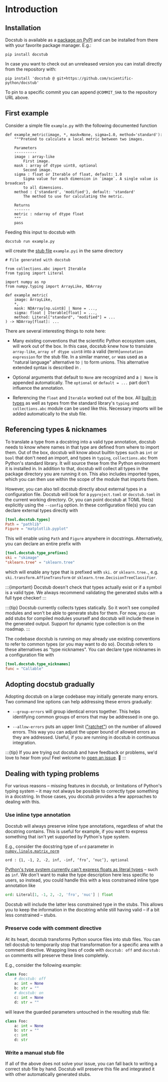 # Introduction

## Installation

Docstub is available as a [package on PyPI](https://pypi.org/project/docstub/) and can be installed from there with your favorite package manager. E.g.:

```shell
pip install docstub
```

In case you want to check out an unreleased version you can install directly from the repository with:

```shell
pip install 'docstub @ git+https://github.com/scientific-python/docstub'
```

To pin to a specific commit you can append `@COMMIT_SHA` to the repository URL above.


## First example

Consider a simple file `example.py` with the following documented function

<!--- The following block is checked by the test suite --->
<!--- begin example.py --->

```{code-block} python
def example_metric(image, *, mask=None, sigma=1.0, method='standard'):
    """Pretend to calculate a local metric between two images.

    Parameters
    ----------
    image : array-like
        First image.
    mask : array of dtype uint8, optional
        Second image.
    sigma : float or Iterable of float, default: 1.0
        Sigma value for each dimension in `image`. A single value is broadcast
        to all dimensions.
    method : {'standard', 'modified'}, default: 'standard'
        The method to use for calculating the metric.

    Returns
    -------
    metric : ndarray of dtype float
    """
    pass
```

<!--- end example.py --->

Feeding this input to docstub with

```shell
docstub run example.py
```

will create the [stub file](https://typing.python.org/en/latest/spec/distributing.html#stub-files) `example.pyi` in the same directory

<!--- The following block is checked by the test suite --->
<!--- begin example.pyi --->

```{code-block} python
# File generated with docstub

from collections.abc import Iterable
from typing import Literal

import numpy as np
from numpy.typing import ArrayLike, NDArray

def example_metric(
    image: ArrayLike,
    *,
    mask: NDArray[np.uint8] | None = ...,
    sigma: float | Iterable[float] = ...,
    method: Literal["standard", "modified"] = ...
) -> NDArray[float]: ...
```

<!--- end example.pyi --->

There are several interesting things to note here:

- Many existing conventions that the scientific Python ecosystem uses, will work out of the box.
  In this case, docstub knew how to translate `array-like`, `array of dtype uint8` into a valid {term}`annotation expression` for the stub file.
  In a similar manner, `or` was used as a "natural language" alternative to `|` to form unions.
  This alternative extended syntax is described in [](typing_syntax.md).

- Optional arguments that default to `None` are recognized and a `| None` is appended automatically.
  The `optional` or `default = ...` part don't influence the annotation.

- Referencing the `float` and `Iterable` worked out of the box.
  All [built-in types](https://docs.python.org/3/library/stdtypes.html#built-in-types) as well as types from the standard library's `typing` and `collections.abc` module can be used like this.
  Necessary imports will be added automatically to the stub file.


## Referencing types & nicknames

To translate a type from a docstring into a valid type annotation, docstub needs to know where names in that type are defined from where to import them.
Out of the box, docstub will know about builtin types such as `int` or `bool` that don't need an import, and types in `typing`, `collections.abc` from Python's standard library.
It will source these from the Python environment it is installed in.
In addition to that, docstub will collect all types in the package directory you are running it on.
This also includes imported types, which you can then use within the scope of the module that imports them.

However, you can also tell docstub directly about external types in a configuration file.
Docstub will look for a `pyproject.toml` or `docstub.toml` in the current working directory.
Or, you can point docstub at TOML file(s) explicitly using the `--config` option.
In these configuration file(s) you can declare external types directly with

```toml
[tool.docstub.types]
Path = "pathlib"
Figure = "matplotlib.pyplot"
```

This will enable using `Path` and `Figure` anywhere in docstrings.
Alternatively, you can declare an entire prefix with

```toml
[tool.docstub.type_prefixes]
ski = "skimage"
"sklearn.tree" = "sklearn.tree"
```

which will enable any type that is prefixed with `ski.` or `sklearn.tree.`, e.g. `ski.transform.AffineTransform` or `sklearn.tree.DecisionTreeClassifier`.

:::{important}
Docstub doesn't check that types actually exist or if a symbol is a valid type.
We always recommend validating the generated stubs with a full type checker!
:::

:::{tip}
Docstub currently collects types statically.
So it won't see compiled modules and won't be able to generate stubs for them.
For now, you can add stubs for compiled modules yourself and docstub will include these in the generated output.
Support for dynamic type collection is on the roadmap.
:::

The codebase docstub is running on may already use existing conventions to refer to common types (or you may want to do so).
Docstub refers to these alternatives as "type nicknames".
You can declare type nicknames in a configuration file with
```toml
[tool.docstub.type_nicknames]
func = "Callable"
```


## Adopting docstub gradually

Adopting docstub on a large codebase may initially generate many errors.
Two command line options can help addressing these errors gradually:

* `--group-errors` will group identical errors together.
  This helps identifying common groups of errors that may be addressed in one go.

* `--allow-errors` puts an upper limit (["ratchet"](https://qntm.org/ratchet)) on the number of allowed errors.
  This way you can adjust the upper bound of allowed errors as they are addressed.
  Useful, if you are running in docstub in continuous integration.

:::{tip}
If you are trying out docstub and have feedback or problems, we'd love to hear from you!
Feel welcome to [open an issue](https://github.com/scientific-python/docstub/issues/new/choose). 🚀
:::


## Dealing with typing problems

For various reasons – missing features in docstub, or limitations of Python's typing system – it may not always be possible to correctly type something in a docstring.
In those cases, you docstub provides a few approaches to dealing with this.


### Use inline type annotation

Docstub will always preserve inline type annotations, regardless of what the docstring contains.
This is useful for example, if you want to express something that isn't yet supported by Python's type system.

E.g., consider the docstring type of `ord` parameter in [`numpy.linalg.matrix_norm`](https://numpy.org/doc/stable/reference/generated/numpy.linalg.matrix_norm.html)
```rst
ord : {1, -1, 2, -2, inf, -inf, ‘fro’, ‘nuc’}, optional
```
[Python's type system currently can't express floats as literal types](https://typing.python.org/en/latest/spec/literal.html#:~:text=Floats%3A%20e.g.%20Literal%5B3.14%5D) – such as `inf`.
We don't want to make the type description here less specific to users, so instead, you could handle this with a less constrained inline type annotation like
```python
ord: Literal[1, -1, 2, -2, 'fro', 'nuc'] | float
```
Docstub will include the latter less constrained type in the stubs.
This allows you to keep the information in the docstring while still having valid – if a bit less constrained – stubs.


### Preserve code with comment directive

At its heart, docstub transforms Python source files into stub files.
You can tell docstub to temporarily stop that transformation for a specific area with a comment directive.
Wrapping lines of code with `docstub: off` and `docstub: on` comments will preserve these lines completely.

E.g., consider the following example:
```python
class Foo:
    # docstub: off
    a: int = None
    b: str = ""
    # docstub: on
    c: int = None
    d: str = ""
```
will leave the guarded parameters untouched in the resulting stub file:
```python
class Foo:
    a: int = None
    b: str = ""
    c: int
    d: str
```

### Write a manual stub file

If all of the above does not solve your issue, you can fall back to writing a correct stub file by hand.
Docstub will preserve this file and integrated it with other automatically generated stubs.
